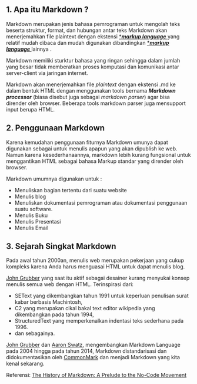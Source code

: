 ## 1. Apa itu Markdown ? 

Markdown merupakan jenis bahasa pemrograman untuk mengolah teks beserta struktur, format, dan hubungan antar teks Markdown akan menerjemahkan file plaintext dengan ekstensi [****markup language*** ](https://en.wikipedia.org/wiki/Markup_language#:~:text=Markup%20language%20refers%20to%20a,content%20to%20facilitating%20automated%20processing.) yang relatif mudah dibaca dan mudah digunakan dibandingkan [****markup language*** ](https://en.wikipedia.org/wiki/Markup_language#:~:text=Markup%20language%20refers%20to%20a,content%20to%20facilitating%20automated%20processing.) lainnya . 
	 
Markdown memiliki sturktur bahasa yang ringan sehingga dalam jumlah yang besar tidak memberatkan proses komputasi dan komunikasi antar server-client via jaringan internet.  

Markdown akan menerjemahkan file *plaintext* dengan ekstensi .md ke dalam bentuk HTML dengan menggunakan tools bernama  ***Markdown processor*** (biasa disebut juga sebagai *markdown parser*) agar bisa dirender oleh browser. Beberapa tools markdown parser juga mensupport input berupa HTML.      

## 2. Penggunaan Markdown

Karena kemudahan penggunaan fiturnya Markdown umunya dapat digunakan sebagai untuk menulis apapun yang akan dipublish ke web. Namun karena kesederhanaannya, markdown lebih kurang fungsional untuk menggantikan HTML sebagai bahasa Markup standar yang dirender oleh browser.   

Markdown umumnya digunakan untuk :
- Menuliskan bagian tertentu dari suatu website
- Menulis blog
- Menuliskan dokumentasi pemrograman atau dokumentasi penggunaan suatu software.
- Menulis Buku
- Menulis Presentasi
- Menulis Email

## 3. Sejarah Singkat Markdown
Pada awal tahun 2000an, menulis web merupakan pekerjaan yang cukup kompleks karena Anda harus menguasai HTML untuk dapat menulis blog. 

[John Grubber](https://en.wikipedia.org/wiki/John_Gruber) yang saat itu aktif sebagai desainer kurang menyukai konsep menulis semua web dengan HTML. Terinspirasi dari: 
-  SEText yang dikembangkan tahun 1991 untuk keperluan penulisan surat kabar berbasis Machintosh,
- C2 yang merupakan cikal bakal text editor wikipedia yang dikembangkan pada tahun 1994, 
- StructuredText yang memperkenalkan indentasi teks sederhana pada 1996.  
- dan sebagainya.

[John Grubber](https://en.wikipedia.org/wiki/John_Gruber) dan [Aaron Swatz](https://en.wikipedia.org/wiki/Aaron_Swartz), mengembangkan Markdown Language pada 2004 hingga pada tahun 2014, Markdown distandarisasi dan didokumentasikan oleh [CommonMark](https://commonmark.org/) dan menjadi Markdown yang kita kenal sekarang.

Referensi: [The History of Markdown: A Prelude to the No-Code Movement](https://www.taskade.com/blog/markdown-history/) 